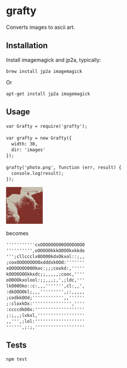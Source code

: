 # grafty

Converts images to ascii art.

## Installation

Install imagemagick and jp2a, typically:

    brew install jp2a imagemagick

Or

    apt-get install jp2a imagemagick

## Usage

    var Grafty = require('grafty');

    var grafty = new Grafty({
      width: 30,
      dir: 'images'
    });

    grafty('photo.png', function (err, result) {
      console.log(result);
    });

![image](https://raw.githubusercontent.com/ednapiranha/node-grafty/master/test/test.png)

becomes

    '''''''''''cxOOOOOOO00OOOOOOOO
    '''''''''',oOOOOOkkkOOOOkxkkdo
    ''';cllccclx0OO00kdxOkxol::;,,
    ;coxOOOOOOOOOxdddxkOOd:'''''''
    xOOOOOOO00Okoc:;;;coxkd:,'''''
    kOOOOOOOkkxdc;;,,,,,;cooc,''''
    oO0OOkxolool:;;,,,;,',;ldc,'''
    lkO00Oko::c:,,,''''''',cl:,,',
    :dkOOOOkl;,,,''''''''',;:,,,,,
    ;codkkOOd;'''''''''''',,''''''
    ;:cloxkOx:''''''''''''''',''''
    :ccccdkOOx:'''''''''''''''''''
    ;:;,,;lxkxl,''''''''''''''''''
    ,,''',;lol:'''''''''''''''''''
    '''''',;:;,'''''''''''''''''''

## Tests

    npm test
